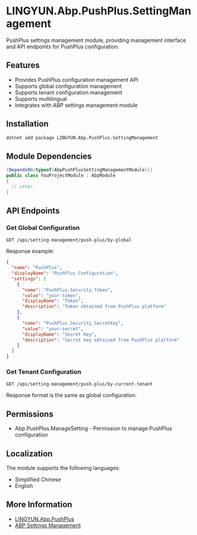 # LINGYUN.Abp.PushPlus.SettingManagement

PushPlus settings management module, providing management interface and API endpoints for PushPlus configuration.

## Features

* Provides PushPlus configuration management API
* Supports global configuration management
* Supports tenant configuration management
* Supports multilingual
* Integrates with ABP settings management module

## Installation

```bash
dotnet add package LINGYUN.Abp.PushPlus.SettingManagement
```

## Module Dependencies

```csharp
[DependsOn(typeof(AbpPushPlusSettingManagementModule))]
public class YouProjectModule : AbpModule
{
  // other
}
```

## API Endpoints

### Get Global Configuration

```http
GET /api/setting-management/push-plus/by-global
```

Response example:
```json
{
  "name": "PushPlus",
  "displayName": "PushPlus Configuration",
  "settings": [
    {
      "name": "PushPlus.Security.Token",
      "value": "your-token",
      "displayName": "Token",
      "description": "Token obtained from PushPlus platform"
    },
    {
      "name": "PushPlus.Security.SecretKey",
      "value": "your-secret",
      "displayName": "Secret Key",
      "description": "Secret key obtained from PushPlus platform"
    }
  ]
}
```

### Get Tenant Configuration

```http
GET /api/setting-management/push-plus/by-current-tenant
```

Response format is the same as global configuration.

## Permissions

* Abp.PushPlus.ManageSetting - Permission to manage PushPlus configuration

## Localization

The module supports the following languages:
* Simplified Chinese
* English

## More Information

* [LINGYUN.Abp.PushPlus](../LINGYUN.Abp.PushPlus/README.md)
* [ABP Settings Management](https://docs.abp.io/en/abp/latest/Settings)
